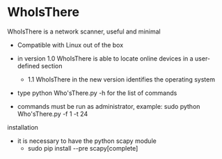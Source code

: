# WhoIsThere
WhoIsThere is a network scanner, useful and minimal

- Compatible with Linux out of the box

- in version 1.0 WhoIsThere is able to locate online devices in a user-defined section
  - 1.1 WhoIsThere in the new version identifies the operating system
- type python Who'sThere.py -h for the list of commands
- commands must be run as administrator, example: sudo python Who\'sThere.py -f 1 -t 24 

installation

- it is necessary to have the python scapy module
  - sudo pip install --pre scapy[complete]
